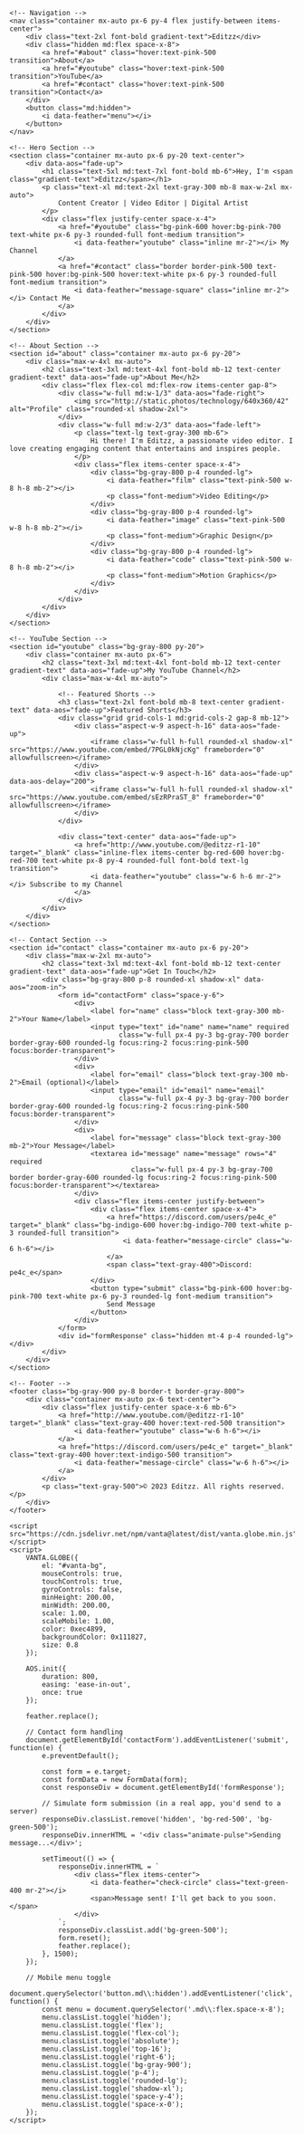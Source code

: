 <!DOCTYPE html>
<html lang="en">
<head>
    <meta charset="UTF-8">
    <meta name="viewport" content="width=device-width, initial-scale=1.0">
    <title>Editzz | Content Creator</title>
    <script src="https://cdn.tailwindcss.com"></script>
    <link href="https://unpkg.com/aos@2.3.1/dist/aos.css" rel="stylesheet">
    <script src="https://unpkg.com/aos@2.3.1/dist/aos.js"></script>
    <script src="https://cdn.jsdelivr.net/npm/feather-icons/dist/feather.min.js"></script>
    <script src="https://unpkg.com/feather-icons"></script>
    <style>
        .gradient-text {
            background: linear-gradient(90deg, #4f46e5, #ec4899);
            -webkit-background-clip: text;
            background-clip: text;
            color: transparent;
        }
        .vanta-bg {
            position: absolute;
            top: 0;
            left: 0;
            width: 100%;
            height: 100%;
            z-index: -1;
        }
    </style>
</head>
<body class="bg-gray-900 text-white font-sans">
    <div id="vanta-bg" class="vanta-bg"></div>
    
    <!-- Navigation -->
    <nav class="container mx-auto px-6 py-4 flex justify-between items-center">
        <div class="text-2xl font-bold gradient-text">Editzz</div>
        <div class="hidden md:flex space-x-8">
            <a href="#about" class="hover:text-pink-500 transition">About</a>
            <a href="#youtube" class="hover:text-pink-500 transition">YouTube</a>
            <a href="#contact" class="hover:text-pink-500 transition">Contact</a>
        </div>
        <button class="md:hidden">
            <i data-feather="menu"></i>
        </button>
    </nav>

    <!-- Hero Section -->
    <section class="container mx-auto px-6 py-20 text-center">
        <div data-aos="fade-up">
            <h1 class="text-5xl md:text-7xl font-bold mb-6">Hey, I'm <span class="gradient-text">Editzz</span></h1>
            <p class="text-xl md:text-2xl text-gray-300 mb-8 max-w-2xl mx-auto">
                Content Creator | Video Editor | Digital Artist
            </p>
            <div class="flex justify-center space-x-4">
                <a href="#youtube" class="bg-pink-600 hover:bg-pink-700 text-white px-6 py-3 rounded-full font-medium transition">
                    <i data-feather="youtube" class="inline mr-2"></i> My Channel
                </a>
                <a href="#contact" class="border border-pink-500 text-pink-500 hover:bg-pink-500 hover:text-white px-6 py-3 rounded-full font-medium transition">
                    <i data-feather="message-square" class="inline mr-2"></i> Contact Me
                </a>
            </div>
        </div>
    </section>

    <!-- About Section -->
    <section id="about" class="container mx-auto px-6 py-20">
        <div class="max-w-4xl mx-auto">
            <h2 class="text-3xl md:text-4xl font-bold mb-12 text-center gradient-text" data-aos="fade-up">About Me</h2>
            <div class="flex flex-col md:flex-row items-center gap-8">
                <div class="w-full md:w-1/3" data-aos="fade-right">
                    <img src="http://static.photos/technology/640x360/42" alt="Profile" class="rounded-xl shadow-2xl">
                </div>
                <div class="w-full md:w-2/3" data-aos="fade-left">
                    <p class="text-lg text-gray-300 mb-6">
                        Hi there! I'm Editzz, a passionate video editor. I love creating engaging content that entertains and inspires people.
                    </p>
                    <div class="flex items-center space-x-4">
                        <div class="bg-gray-800 p-4 rounded-lg">
                            <i data-feather="film" class="text-pink-500 w-8 h-8 mb-2"></i>
                            <p class="font-medium">Video Editing</p>
                        </div>
                        <div class="bg-gray-800 p-4 rounded-lg">
                            <i data-feather="image" class="text-pink-500 w-8 h-8 mb-2"></i>
                            <p class="font-medium">Graphic Design</p>
                        </div>
                        <div class="bg-gray-800 p-4 rounded-lg">
                            <i data-feather="code" class="text-pink-500 w-8 h-8 mb-2"></i>
                            <p class="font-medium">Motion Graphics</p>
                        </div>
                    </div>
                </div>
            </div>
        </div>
    </section>

    <!-- YouTube Section -->
    <section id="youtube" class="bg-gray-800 py-20">
        <div class="container mx-auto px-6">
            <h2 class="text-3xl md:text-4xl font-bold mb-12 text-center gradient-text" data-aos="fade-up">My YouTube Channel</h2>
            <div class="max-w-4xl mx-auto">
                
                <!-- Featured Shorts -->
                <h3 class="text-2xl font-bold mb-8 text-center gradient-text" data-aos="fade-up">Featured Shorts</h3>
                <div class="grid grid-cols-1 md:grid-cols-2 gap-8 mb-12">
                    <div class="aspect-w-9 aspect-h-16" data-aos="fade-up">
                        <iframe class="w-full h-full rounded-xl shadow-xl" src="https://www.youtube.com/embed/7PGL0kNjcKg" frameborder="0" allowfullscreen></iframe>
                    </div>
                    <div class="aspect-w-9 aspect-h-16" data-aos="fade-up" data-aos-delay="200">
                        <iframe class="w-full h-full rounded-xl shadow-xl" src="https://www.youtube.com/embed/sEzRPraST_8" frameborder="0" allowfullscreen></iframe>
                    </div>
                </div>

                <div class="text-center" data-aos="fade-up">
                    <a href="http://www.youtube.com/@editzz-r1-10" target="_blank" class="inline-flex items-center bg-red-600 hover:bg-red-700 text-white px-8 py-4 rounded-full font-bold text-lg transition">
                        <i data-feather="youtube" class="w-6 h-6 mr-2"></i> Subscribe to my Channel
                    </a>
                </div>
            </div>
        </div>
    </section>

    <!-- Contact Section -->
    <section id="contact" class="container mx-auto px-6 py-20">
        <div class="max-w-2xl mx-auto">
            <h2 class="text-3xl md:text-4xl font-bold mb-12 text-center gradient-text" data-aos="fade-up">Get In Touch</h2>
            <div class="bg-gray-800 p-8 rounded-xl shadow-xl" data-aos="zoom-in">
                <form id="contactForm" class="space-y-6">
                    <div>
                        <label for="name" class="block text-gray-300 mb-2">Your Name</label>
                        <input type="text" id="name" name="name" required 
                               class="w-full px-4 py-3 bg-gray-700 border border-gray-600 rounded-lg focus:ring-2 focus:ring-pink-500 focus:border-transparent">
                    </div>
                    <div>
                        <label for="email" class="block text-gray-300 mb-2">Email (optional)</label>
                        <input type="email" id="email" name="email" 
                               class="w-full px-4 py-3 bg-gray-700 border border-gray-600 rounded-lg focus:ring-2 focus:ring-pink-500 focus:border-transparent">
                    </div>
                    <div>
                        <label for="message" class="block text-gray-300 mb-2">Your Message</label>
                        <textarea id="message" name="message" rows="4" required
                                  class="w-full px-4 py-3 bg-gray-700 border border-gray-600 rounded-lg focus:ring-2 focus:ring-pink-500 focus:border-transparent"></textarea>
                    </div>
                    <div class="flex items-center justify-between">
                        <div class="flex items-center space-x-4">
                            <a href="https://discord.com/users/pe4c_e" target="_blank" class="bg-indigo-600 hover:bg-indigo-700 text-white p-3 rounded-full transition">
                                <i data-feather="message-circle" class="w-6 h-6"></i>
                            </a>
                            <span class="text-gray-400">Discord: pe4c_e</span>
                        </div>
                        <button type="submit" class="bg-pink-600 hover:bg-pink-700 text-white px-6 py-3 rounded-lg font-medium transition">
                            Send Message
                        </button>
                    </div>
                </form>
                <div id="formResponse" class="hidden mt-4 p-4 rounded-lg"></div>
            </div>
        </div>
    </section>

    <!-- Footer -->
    <footer class="bg-gray-900 py-8 border-t border-gray-800">
        <div class="container mx-auto px-6 text-center">
            <div class="flex justify-center space-x-6 mb-6">
                <a href="http://www.youtube.com/@editzz-r1-10" target="_blank" class="text-gray-400 hover:text-red-500 transition">
                    <i data-feather="youtube" class="w-6 h-6"></i>
                </a>
                <a href="https://discord.com/users/pe4c_e" target="_blank" class="text-gray-400 hover:text-indigo-500 transition">
                    <i data-feather="message-circle" class="w-6 h-6"></i>
                </a>
            </div>
            <p class="text-gray-500">© 2023 Editzz. All rights reserved.</p>
        </div>
    </footer>

    <script src="https://cdn.jsdelivr.net/npm/vanta@latest/dist/vanta.globe.min.js"></script>
    <script>
        VANTA.GLOBE({
            el: "#vanta-bg",
            mouseControls: true,
            touchControls: true,
            gyroControls: false,
            minHeight: 200.00,
            minWidth: 200.00,
            scale: 1.00,
            scaleMobile: 1.00,
            color: 0xec4899,
            backgroundColor: 0x111827,
            size: 0.8
        });
        
        AOS.init({
            duration: 800,
            easing: 'ease-in-out',
            once: true
        });
        
        feather.replace();

        // Contact form handling
        document.getElementById('contactForm').addEventListener('submit', function(e) {
            e.preventDefault();
            
            const form = e.target;
            const formData = new FormData(form);
            const responseDiv = document.getElementById('formResponse');
            
            // Simulate form submission (in a real app, you'd send to a server)
            responseDiv.classList.remove('hidden', 'bg-red-500', 'bg-green-500');
            responseDiv.innerHTML = '<div class="animate-pulse">Sending message...</div>';
            
            setTimeout(() => {
                responseDiv.innerHTML = `
                    <div class="flex items-center">
                        <i data-feather="check-circle" class="text-green-400 mr-2"></i>
                        <span>Message sent! I'll get back to you soon.</span>
                    </div>
                `;
                responseDiv.classList.add('bg-green-500');
                form.reset();
                feather.replace();
            }, 1500);
        });
        
        // Mobile menu toggle
        document.querySelector('button.md\\:hidden').addEventListener('click', function() {
            const menu = document.querySelector('.md\\:flex.space-x-8');
            menu.classList.toggle('hidden');
            menu.classList.toggle('flex');
            menu.classList.toggle('flex-col');
            menu.classList.toggle('absolute');
            menu.classList.toggle('top-16');
            menu.classList.toggle('right-6');
            menu.classList.toggle('bg-gray-900');
            menu.classList.toggle('p-4');
            menu.classList.toggle('rounded-lg');
            menu.classList.toggle('shadow-xl');
            menu.classList.toggle('space-y-4');
            menu.classList.toggle('space-x-0');
        });
    </script>
</body>
</html>
